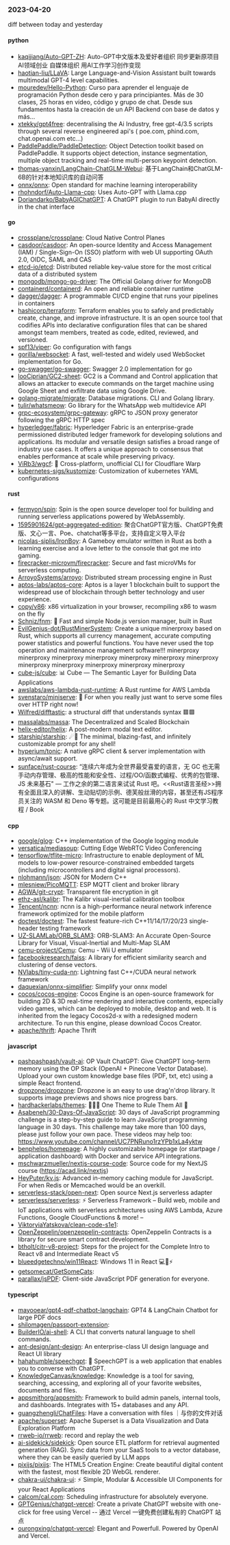 ### 2023-04-20
diff between today and yesterday

#### python
* [kaqijiang/Auto-GPT-ZH](https://github.com/kaqijiang/Auto-GPT-ZH): Auto-GPT中文版本及爱好者组织 同步更新原项目 AI领域创业 自媒体组织 用AI工作学习创作变现
* [haotian-liu/LLaVA](https://github.com/haotian-liu/LLaVA): Large Language-and-Vision Assistant built towards multimodal GPT-4 level capabilities.
* [mouredev/Hello-Python](https://github.com/mouredev/Hello-Python): Curso para aprender el lenguaje de programación Python desde cero y para principiantes. Más de 30 clases, 25 horas en vídeo, código y grupo de chat. Desde sus fundamentos hasta la creación de un API Backend con base de datos y más...
* [xtekky/gpt4free](https://github.com/xtekky/gpt4free): decentralising the Ai Industry, free gpt-4/3.5 scripts through several reverse engineered api's ( poe.com, phind.com, chat.openai.com etc...)
* [PaddlePaddle/PaddleDetection](https://github.com/PaddlePaddle/PaddleDetection): Object Detection toolkit based on PaddlePaddle. It supports object detection, instance segmentation, multiple object tracking and real-time multi-person keypoint detection.
* [thomas-yanxin/LangChain-ChatGLM-Webui](https://github.com/thomas-yanxin/LangChain-ChatGLM-Webui): 基于LangChain和ChatGLM-6B的针对本地知识库的自动问答
* [onnx/onnx](https://github.com/onnx/onnx): Open standard for machine learning interoperability
* [rhohndorf/Auto-Llama-cpp](https://github.com/rhohndorf/Auto-Llama-cpp): Uses Auto-GPT with Llama.cpp
* [Doriandarko/BabyAGIChatGPT](https://github.com/Doriandarko/BabyAGIChatGPT): A ChatGPT plugin to run BabyAI directly in the chat interface

#### go
* [crossplane/crossplane](https://github.com/crossplane/crossplane): Cloud Native Control Planes
* [casdoor/casdoor](https://github.com/casdoor/casdoor): An open-source Identity and Access Management (IAM) / Single-Sign-On (SSO) platform with web UI supporting OAuth 2.0, OIDC, SAML and CAS
* [etcd-io/etcd](https://github.com/etcd-io/etcd): Distributed reliable key-value store for the most critical data of a distributed system
* [mongodb/mongo-go-driver](https://github.com/mongodb/mongo-go-driver): The Official Golang driver for MongoDB
* [containerd/containerd](https://github.com/containerd/containerd): An open and reliable container runtime
* [dagger/dagger](https://github.com/dagger/dagger): A programmable CI/CD engine that runs your pipelines in containers
* [hashicorp/terraform](https://github.com/hashicorp/terraform): Terraform enables you to safely and predictably create, change, and improve infrastructure. It is an open source tool that codifies APIs into declarative configuration files that can be shared amongst team members, treated as code, edited, reviewed, and versioned.
* [spf13/viper](https://github.com/spf13/viper): Go configuration with fangs
* [gorilla/websocket](https://github.com/gorilla/websocket): A fast, well-tested and widely used WebSocket implementation for Go.
* [go-swagger/go-swagger](https://github.com/go-swagger/go-swagger): Swagger 2.0 implementation for go
* [looCiprian/GC2-sheet](https://github.com/looCiprian/GC2-sheet): GC2 is a Command and Control application that allows an attacker to execute commands on the target machine using Google Sheet and exfiltrate data using Google Drive.
* [golang-migrate/migrate](https://github.com/golang-migrate/migrate): Database migrations. CLI and Golang library.
* [tulir/whatsmeow](https://github.com/tulir/whatsmeow): Go library for the WhatsApp web multidevice API
* [grpc-ecosystem/grpc-gateway](https://github.com/grpc-ecosystem/grpc-gateway): gRPC to JSON proxy generator following the gRPC HTTP spec
* [hyperledger/fabric](https://github.com/hyperledger/fabric): Hyperledger Fabric is an enterprise-grade permissioned distributed ledger framework for developing solutions and applications. Its modular and versatile design satisfies a broad range of industry use cases. It offers a unique approach to consensus that enables performance at scale while preserving privacy.
* [ViRb3/wgcf](https://github.com/ViRb3/wgcf): 🚤 Cross-platform, unofficial CLI for Cloudflare Warp
* [kubernetes-sigs/kustomize](https://github.com/kubernetes-sigs/kustomize): Customization of kubernetes YAML configurations

#### rust
* [fermyon/spin](https://github.com/fermyon/spin): Spin is the open source developer tool for building and running serverless applications powered by WebAssembly.
* [1595901624/gpt-aggregated-edition](https://github.com/1595901624/gpt-aggregated-edition): 聚合ChatGPT官方版、ChatGPT免费版、文心一言、Poe、chatchat等多平台，支持自定义导入平台
* [nicolas-siplis/IronBoy](https://github.com/nicolas-siplis/IronBoy): A Gameboy emulator written in Rust as both a learning exercise and a love letter to the console that got me into gaming.
* [firecracker-microvm/firecracker](https://github.com/firecracker-microvm/firecracker): Secure and fast microVMs for serverless computing.
* [ArroyoSystems/arroyo](https://github.com/ArroyoSystems/arroyo): Distributed stream processing engine in Rust
* [aptos-labs/aptos-core](https://github.com/aptos-labs/aptos-core): Aptos is a layer 1 blockchain built to support the widespread use of blockchain through better technology and user experience.
* [copy/v86](https://github.com/copy/v86): x86 virtualization in your browser, recompiling x86 to wasm on the fly
* [Schniz/fnm](https://github.com/Schniz/fnm): 🚀 Fast and simple Node.js version manager, built in Rust
* [EvilGenius-dot/RustMinerSystem](https://github.com/EvilGenius-dot/RustMinerSystem): Create a unique minerproxy based on Rust, which supports all currency management, accurate computing power statistics and powerful functions. You have never used the top operation and maintenance management software!!! minerproxy minerproxy minerproxy minerproxy minerproxy minerproxy minerproxy minerproxy minerproxy minerproxy minerproxy minerproxy
* [cube-js/cube](https://github.com/cube-js/cube): 📊 Cube — The Semantic Layer for Building Data Applications
* [awslabs/aws-lambda-rust-runtime](https://github.com/awslabs/aws-lambda-rust-runtime): A Rust runtime for AWS Lambda
* [svenstaro/miniserve](https://github.com/svenstaro/miniserve): 🌟 For when you really just want to serve some files over HTTP right now!
* [Wilfred/difftastic](https://github.com/Wilfred/difftastic): a structural diff that understands syntax 🟥🟩
* [massalabs/massa](https://github.com/massalabs/massa): The Decentralized and Scaled Blockchain
* [helix-editor/helix](https://github.com/helix-editor/helix): A post-modern modal text editor.
* [starship/starship](https://github.com/starship/starship): ☄🌌️ The minimal, blazing-fast, and infinitely customizable prompt for any shell!
* [hyperium/tonic](https://github.com/hyperium/tonic): A native gRPC client & server implementation with async/await support.
* [sunface/rust-course](https://github.com/sunface/rust-course): “连续六年成为全世界最受喜爱的语言，无 GC 也无需手动内存管理、极高的性能和安全性、过程/OO/函数式编程、优秀的包管理、JS 未来基石" — 工作之余的第二语言来试试 Rust 吧。<<Rust语言圣经>>拥有全面且深入的讲解、生动贴切的示例、德芙般丝滑的内容，甚至还有JS程序员关注的 WASM 和 Deno 等专题。这可能是目前最用心的 Rust 中文学习教程 / Book

#### cpp
* [google/glog](https://github.com/google/glog): C++ implementation of the Google logging module
* [versatica/mediasoup](https://github.com/versatica/mediasoup): Cutting Edge WebRTC Video Conferencing
* [tensorflow/tflite-micro](https://github.com/tensorflow/tflite-micro): Infrastructure to enable deployment of ML models to low-power resource-constrained embedded targets (including microcontrollers and digital signal processors).
* [nlohmann/json](https://github.com/nlohmann/json): JSON for Modern C++
* [mlesniew/PicoMQTT](https://github.com/mlesniew/PicoMQTT): ESP MQTT client and broker library
* [AGWA/git-crypt](https://github.com/AGWA/git-crypt): Transparent file encryption in git
* [ethz-asl/kalibr](https://github.com/ethz-asl/kalibr): The Kalibr visual-inertial calibration toolbox
* [Tencent/ncnn](https://github.com/Tencent/ncnn): ncnn is a high-performance neural network inference framework optimized for the mobile platform
* [doctest/doctest](https://github.com/doctest/doctest): The fastest feature-rich C++11/14/17/20/23 single-header testing framework
* [UZ-SLAMLab/ORB_SLAM3](https://github.com/UZ-SLAMLab/ORB_SLAM3): ORB-SLAM3: An Accurate Open-Source Library for Visual, Visual-Inertial and Multi-Map SLAM
* [cemu-project/Cemu](https://github.com/cemu-project/Cemu): Cemu - Wii U emulator
* [facebookresearch/faiss](https://github.com/facebookresearch/faiss): A library for efficient similarity search and clustering of dense vectors.
* [NVlabs/tiny-cuda-nn](https://github.com/NVlabs/tiny-cuda-nn): Lightning fast C++/CUDA neural network framework
* [daquexian/onnx-simplifier](https://github.com/daquexian/onnx-simplifier): Simplify your onnx model
* [cocos/cocos-engine](https://github.com/cocos/cocos-engine): Cocos Engine is an open-source framework for building 2D & 3D real-time rendering and interactive contents, especially video games, which can be deployed to mobile, desktop and web. It is inherited from the legacy Cocos2d-x with a redesigned modern architecture. To run this engine, please download Cocos Creator.
* [apache/thrift](https://github.com/apache/thrift): Apache Thrift

#### javascript
* [pashpashpash/vault-ai](https://github.com/pashpashpash/vault-ai): OP Vault ChatGPT: Give ChatGPT long-term memory using the OP Stack (OpenAI + Pinecone Vector Database). Upload your own custom knowledge base files (PDF, txt, etc) using a simple React frontend.
* [dropzone/dropzone](https://github.com/dropzone/dropzone): Dropzone is an easy to use drag'n'drop library. It supports image previews and shows nice progress bars.
* [hardhackerlabs/themes](https://github.com/hardhackerlabs/themes): 🧑🏾‍🚀 One Theme to Rule Them All 🌈
* [Asabeneh/30-Days-Of-JavaScript](https://github.com/Asabeneh/30-Days-Of-JavaScript): 30 days of JavaScript programming challenge is a step-by-step guide to learn JavaScript programming language in 30 days. This challenge may take more than 100 days, please just follow your own pace. These videos may help too: https://www.youtube.com/channel/UC7PNRuno1rzYPb1xLa4yktw
* [benphelps/homepage](https://github.com/benphelps/homepage): A highly customizable homepage (or startpage / application dashboard) with Docker and service API integrations.
* [mschwarzmueller/nextjs-course-code](https://github.com/mschwarzmueller/nextjs-course-code): Source code for my NextJS course (https://acad.link/nextjs)
* [HeyPuter/kv.js](https://github.com/HeyPuter/kv.js): Advanced in-memory caching module for JavaScript. For when Redis or Memcached would be an overkill.
* [serverless-stack/open-next](https://github.com/serverless-stack/open-next): Open source Next.js serverless adapter
* [serverless/serverless](https://github.com/serverless/serverless): ⚡ Serverless Framework – Build web, mobile and IoT applications with serverless architectures using AWS Lambda, Azure Functions, Google CloudFunctions & more! –
* [ViktoryiaYatskova/clean-code-s1e1](https://github.com/ViktoryiaYatskova/clean-code-s1e1): 
* [OpenZeppelin/openzeppelin-contracts](https://github.com/OpenZeppelin/openzeppelin-contracts): OpenZeppelin Contracts is a library for secure smart contract development.
* [btholt/citr-v8-project](https://github.com/btholt/citr-v8-project): Steps for the project for the Complete Intro to React v8 and Intermediate React v5
* [blueedgetechno/win11React](https://github.com/blueedgetechno/win11React): Windows 11 in React 💻🌈⚡
* [getsomecat/GetSomeCats](https://github.com/getsomecat/GetSomeCats): 
* [parallax/jsPDF](https://github.com/parallax/jsPDF): Client-side JavaScript PDF generation for everyone.

#### typescript
* [mayooear/gpt4-pdf-chatbot-langchain](https://github.com/mayooear/gpt4-pdf-chatbot-langchain): GPT4 & LangChain Chatbot for large PDF docs
* [shilomagen/passport-extension](https://github.com/shilomagen/passport-extension): 
* [BuilderIO/ai-shell](https://github.com/BuilderIO/ai-shell): A CLI that converts natural language to shell commands.
* [ant-design/ant-design](https://github.com/ant-design/ant-design): An enterprise-class UI design language and React UI library
* [hahahumble/speechgpt](https://github.com/hahahumble/speechgpt): 💬 SpeechGPT is a web application that enables you to converse with ChatGPT.
* [KnowledgeCanvas/knowledge](https://github.com/KnowledgeCanvas/knowledge): Knowledge is a tool for saving, searching, accessing, and exploring all of your favorite websites, documents and files.
* [appsmithorg/appsmith](https://github.com/appsmithorg/appsmith): Framework to build admin panels, internal tools, and dashboards. Integrates with 15+ databases and any API.
* [guangzhengli/ChatFiles](https://github.com/guangzhengli/ChatFiles): Have a conversation with files ｜与你的文件对话
* [apache/superset](https://github.com/apache/superset): Apache Superset is a Data Visualization and Data Exploration Platform
* [rrweb-io/rrweb](https://github.com/rrweb-io/rrweb): record and replay the web
* [ai-sidekick/sidekick](https://github.com/ai-sidekick/sidekick): Open source ETL platform for retrieval augmented generation (RAG). Sync data from your SaaS tools to a vector database, where they can be easily queried by LLM apps
* [pixijs/pixijs](https://github.com/pixijs/pixijs): The HTML5 Creation Engine: Create beautiful digital content with the fastest, most flexible 2D WebGL renderer.
* [chakra-ui/chakra-ui](https://github.com/chakra-ui/chakra-ui): ⚡️ Simple, Modular & Accessible UI Components for your React Applications
* [calcom/cal.com](https://github.com/calcom/cal.com): Scheduling infrastructure for absolutely everyone.
* [GPTGenius/chatgpt-vercel](https://github.com/GPTGenius/chatgpt-vercel): Create a private ChatGPT website with one-click for free using Vercel -- 通过 Vercel 一键免费创建私有的 ChatGPT 站点
* [ourongxing/chatgpt-vercel](https://github.com/ourongxing/chatgpt-vercel): Elegant and Powerfull. Powered by OpenAI and Vercel.
